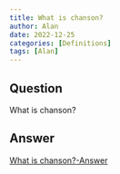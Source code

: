```yaml
---
title: What is chanson?
author: Alan
date: 2022-12-25
categories: [Definitions]
tags: [Alan]
---
```


## Question

What is chanson?



## Answer

[What is chanson?-Answer](/music-history/posts/What-is-chanson-answer/)